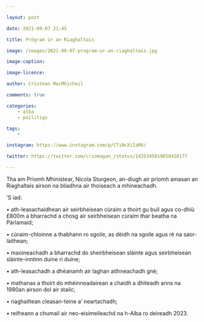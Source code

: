 ```yaml
---

layout: post

date: 2021-09-07 21:45

title: Prògram ùr an Riaghaltais

image: /images/2021-09-07-program-ur-an-riaghaltais.jpg

image-caption:

image-licence:

author: Crìstean MacMhìcheil

comments: true

categories:
    - alba
    - poilitigs

tags:
    -

instagram: https://www.instagram.com/p/CTiNcXiIaMX/

twitter: https://twitter.com/criomagan_/status/1435345819050418177

---
```

Tha am Prìomh Mhinistear, Nicola Sturgeon, an-diugh air prìomh amasan an Riaghaltais airson na bliadhna air thoiseach a mhìneachadh.

<!--more-->

’S iad:

• ath-leasachaidhean air seirbheisean cùraim a thoirt gu buil agus co-dhiù £800m a bharrachd a chosg air seirbheisean cùraim thar beatha na Pàrlamaid;

• cùraim-chloinne a thabhann ro sgoile, as dèidh na sgoile agus rè na saor-làithean;

• maoineachadh a bharrachd do sheirbheisean slàinte agus seirbheisean slàinte-inntinn duine ri duine;

• ath-leasachadh a dhèanamh air laghan aithneachadh gnè;

• mathanas a thoirt do mhèinneadairean a chaidh a dhìteadh anns na 1980an airson dol air stailc;

• riaghailtean cleasan-teine a’ neartachadh;

• reifreann a chumail air neo-eisimeileachd na h-Alba ro deireadh 2023.

